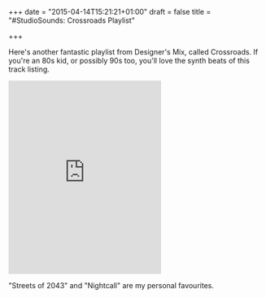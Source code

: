 +++
date = "2015-04-14T15:21:21+01:00"
draft = false
title = "#StudioSounds: Crossroads Playlist"

+++

Here's another fantastic playlist from Designer's Mix, called Crossroads. If you're an 80s kid, or possibly 90s too, you'll love the synth beats of this track listing.

<iframe src="https://embed.spotify.com/?uri=spotify:user:kreativoperativ:playlist:6yvA71kH613Z7L0leUancW" width="300" height="380" frameborder="0" allowtransparency="true"></iframe>

"Streets of 2043" and "Nightcall" are my personal favourites.

